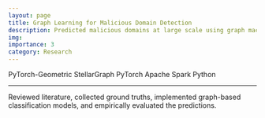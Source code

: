 ```yaml
---
layout: page
title: Graph Learning for Malicious Domain Detection
description: Predicted malicious domains at large scale using graph machine learning.
img: 
importance: 3
category: Research
---
```


<div class="project-tech">
    <span>PyTorch-Geometric</span>
    <span>StellarGraph</span>
    <span>PyTorch</span>
    <span>Apache Spark</span>
    <span>Python</span>
</div>

***

Reviewed literature, collected ground truths, implemented graph-based classification models, and empirically evaluated the predictions. 
